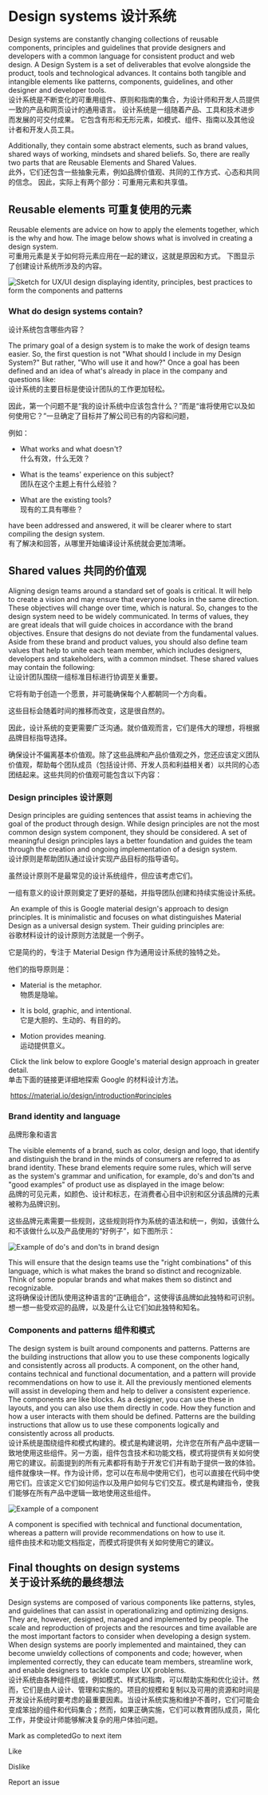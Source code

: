 Design systems 设计系统
===================

Design systems are constantly changing collections of reusable components, principles and guidelines that provide designers and developers with a common language for consistent product and web design. A Design System is a set of deliverables that evolve alongside the product, tools and technological advances. It contains both tangible and intangible elements like patterns, components, guidelines, and other designer and developer tools.  
设计系统是不断变化的可重用组件、原则和指南的集合，为设计师和开发人员提供一致的产品和网页设计的通用语言。
设计系统是一组随着产品、工具和技术进步而发展的可交付成果。
它包含有形和无形元素，如模式、组件、指南以及其他设计者和开发人员工具。

Additionally, they contain some abstract elements, such as brand values, shared ways of working, mindsets and shared beliefs. So, there are really two parts that are Reusable Elements and Shared Values.  
此外，它们还包含一些抽象元素，例如品牌价值观、共同的工作方式、心态和共同的信念。
因此，实际上有两个部分：可重用元素和共享值。

Reusable elements 可重复使用的元素
--------------------------

Reusable elements are advice on how to apply the elements together, which is the why and how. The image below shows what is involved in creating a design system.  
可重用元素是关于如何将元素应用在一起的建议，这就是原因和方式。
下图显示了创建设计系统所涉及的内容。

![Sketch for UX/UI design displaying identity, principles, best practices to form the components and patterns](https://d3c33hcgiwev3.cloudfront.net/imageAssetProxy.v1/RPdUztQVRcy3VM7UFbXMbQ_6b4d0fe713924017a4387551b4359aa1_UX_UI_Design-sketch.png?expiry=1697932800000&hmac=Tv90eEJY5zsUN-yg8yUORRj7gSeC_VVMe8IThrNE3Po)

### What do design systems contain?  
设计系统包含哪些内容？

The primary goal of a design system is to make the work of design teams easier. So, the first question is not "What should I include in my Design System?" But rather, "Who will use it and how?" Once a goal has been defined and an idea of what's already in place in the company and questions like:  
设计系统的主要目标是使设计团队的工作更加轻松。

因此，第一个问题不是“我的设计系统中应该包含什么？”而是“谁将使用它以及如何使用它？”一旦确定了目标并了解公司已有的内容和问题，

例如：

*   What works and what doesn't?   
    什么有效，什么无效？
    
*   What is the teams' experience on this subject?   
    团队在这个主题上有什么经验？
    
*   What are the existing tools?  
    现有的工具有哪些？
    

have been addressed and answered, it will be clearer where to start compiling the design system.   
有了解决和回答，从哪里开始编译设计系统就会更加清晰。

Shared values 共同的价值观
--------------------

Aligning design teams around a standard set of goals is critical. It will help to create a vision and may ensure that everyone looks in the same direction. These objectives will change over time, which is natural. So, changes to the design system need to be widely communicated. In terms of values, they are great ideals that will guide choices in accordance with the brand objectives. Ensure that designs do not deviate from the fundamental values. Aside from these brand and product values, you should also define team values that help to unite each team member, which includes designers, developers and stakeholders, with a common mindset. These shared values may contain the following:   
让设计团队围绕一组标准目标进行协调至关重要。

它将有助于创造一个愿景，并可能确保每个人都朝同一个方向看。

这些目标会随着时间的推移而改变，这是很自然的。

因此，设计系统的变更需要广泛沟通。就价值观而言，它们是伟大的理想，将根据品牌目标指导选择。

确保设计不偏离基本价值观。除了这些品牌和产品价值观之外，您还应该定义团队价值观，帮助每个团队成员（包括设计师、开发人员和利益相关者）以共同的心态团结起来。这些共同的价值观可能包含以下内容：

### Design principles 设计原则

Design principles are guiding sentences that assist teams in achieving the goal of the product through design. While design principles are not the most common design system component, they should be considered. A set of meaningful design principles lays a better foundation and guides the team through the creation and ongoing implementation of a design system.   
设计原则是帮助团队通过设计实现产品目标的指导语句。

虽然设计原则不是最常见的设计系统组件，但应该考虑它们。

一组有意义的设计原则奠定了更好的基础，并指导团队创建和持续实施设计系统。

 An example of this is Google material design's approach to design principles. It is minimalistic and focuses on what distinguishes Material Design as a universal design system. Their guiding principles are:   
谷歌材料设计的设计原则方法就是一个例子。

它是简约的，专注于 Material Design 作为通用设计系统的独特之处。

他们的指导原则是：

*   Material is the metaphor.  
    物质是隐喻。
    
*   It is bold, graphic, and intentional.  
    它是大胆的、生动的、有目的的。
    
*   Motion provides meaning.   
    运动提供意义。
    

 Click the link below to explore Google's material design approach in greater detail.  
单击下面的链接更详细地探索 Google 的材料设计方法。

 https://material.io/design/introduction#principles  

### Brand identity and language  
品牌形象和语言

The visible elements of a brand, such as color, design and logo, that identify and distinguish the brand in the minds of consumers are referred to as brand identity. These brand elements require some rules, which will serve as the system's grammar and unification, for example, do's and don'ts and "good examples" of product use as displayed in the image below:  
品牌的可见元素，如颜色、设计和标志，在消费者心目中识别和区分该品牌的元素被称为品牌识别。

这些品牌元素需要一些规则，这些规则将作为系统的语法和统一，例如，该做什么和不该做什么以及产品使用的“好例子”，如下图所示：

![Example of do's and don'ts in brand design](https://d3c33hcgiwev3.cloudfront.net/imageAssetProxy.v1/gmxxgehbTpyscYHoW06cfA_18d055645db9434cb1dc5d74ec73a1a1_brand-identity.png?expiry=1697932800000&hmac=4wXiJj6pMSFjNddw-KYlyQTSpvrSBXNwRvZT_uLTRUk)

This will ensure that the design teams use the "right combinations" of this language, which is what makes the brand so distinct and recognizable. Think of some popular brands and what makes them so distinct and recognizable.   
这将确保设计团队使用这种语言的“正确组合”，这使得该品牌如此独特和可识别。想一想一些受欢迎的品牌，以及是什么让它们如此独特和知名。

### Components and patterns 组件和模式

The design system is built around components and patterns. Patterns are the building instructions that allow you to use these components logically and consistently across all products. A component, on the other hand, contains technical and functional documentation, and a pattern will provide recommendations on how to use it. All the previously mentioned elements will assist in developing them and help to deliver a consistent experience. The components are like blocks. As a designer, you can use these in layouts, and you can also use them directly in code. How they function and how a user interacts with them should be defined. Patterns are the building instructions that allow us to use these components logically and consistently across all products.  
设计系统是围绕组件和模式构建的。模式是构建说明，允许您在所有产品中逻辑一致地使用这些组件。另一方面，组件包含技术和功能文档，模式将提供有关如何使用它的建议。前面提到的所有元素都将有助于开发它们并有助于提供一致的体验。组件就像块一样。作为设计师，您可以在布局中使用它们，也可以直接在代码中使用它们。应该定义它们如何运作以及用户如何与它们交互。模式是构建指令，使我们能够在所有产品中逻辑一致地使用这些组件。

![Example of a component](https://d3c33hcgiwev3.cloudfront.net/imageAssetProxy.v1/N7QK6bP2SSi0Cumz9tko1Q_04e35a751cd2450a9035d1cb109708a1_Component.png?expiry=1697932800000&hmac=Ccwlz1YCw9b2Fb0uwjFWxLxTwL4sTIxThYCn52aBWO4)

A component is specified with technical and functional documentation, whereas a pattern will provide recommendations on how to use it.  
组件由技术和功能文档指定，而模式将提供有关如何使用它的建议。

Final thoughts on design systems  
关于设计系统的最终想法
----------------------------------------------

Design systems are composed of various components like patterns, styles, and guidelines that can assist in operationalizing and optimizing designs. They are, however, designed, managed and implemented by people. The scale and reproduction of projects and the resources and time available are the most important factors to consider when developing a design system. When design systems are poorly implemented and maintained, they can become unwieldy collections of components and code; however, when implemented correctly, they can educate team members, streamline work, and enable designers to tackle complex UX problems.  
设计系统由各种组件组成，例如模式、样式和指南，可以帮助实施和优化设计。然而，它们是由人设计、管理和实施的。项目的规模和复制以及可用的资源和时间是开发设计系统时要考虑的最重要因素。当设计系统实施和维护不善时，它们可能会变成笨拙的组件和代码集合；然而，如果正确实施，它们可以教育团队成员，简化工作，并使设计师能够解决复杂的用户体验问题。

Mark as completedGo to next item

Like

Dislike

Report an issue